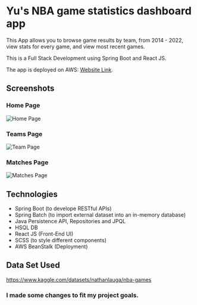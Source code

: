 # Yu's NBA game statistics dashboard app

This App allows you to browse game results by team, from 2014 - 2022, view stats for every game, and view most recent games.

This is a Full Stack Development using Spring Boot and React JS. 

The app is deployed on AWS: [Website Link](http://nbadashboard-env.eba-6juq95ur.us-east-2.elasticbeanstalk.com/).


## Screenshots

### Home Page

![Home Page](https://res.cloudinary.com/defqd6pxk/image/upload/v1670890955/nba-dashboard-homepage_ldf3jn.png)

### Teams Page

![Team Page](https://res.cloudinary.com/defqd6pxk/image/upload/v1670890955/nba-dashboard-teampage_t6wcq6.png)

### Matches Page

![Matches Page](https://res.cloudinary.com/defqd6pxk/image/upload/v1670890955/nba-dashboard-matchpage_hxuz6h.png)


## Technologies

* Spring Boot (to develope RESTful APIs)
* Spring Batch (to import external dataset into an in-memory database)
* Java Persistence API, Repositories and JPQL
* HSQL DB
* React JS (Front-End UI)
* SCSS (to style different components)
* AWS BeanStalk (Deployment)

## Data Set Used
https://www.kaggle.com/datasets/nathanlauga/nba-games

### I made some changes to fit my project goals.
